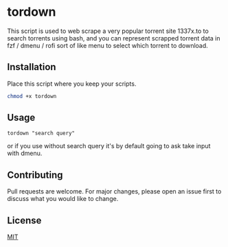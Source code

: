 # tordown

This script is used to web scrape a very popular torrent site 1337x.to to search torrents using bash, and you can represent scrapped torrent data in fzf / dmenu / rofi sort of like menu to select which torrent to download. 

## Installation

Place this script where you keep your scripts.

```bash
chmod +x tordown
```

## Usage
```
tordown "search query"
```
or if you use without search query it's by default going to ask take input with dmenu.


## Contributing
Pull requests are welcome. For major changes, please open an issue first to discuss what you would like to change.

## License
[MIT](https://choosealicense.com/licenses/mit/)
